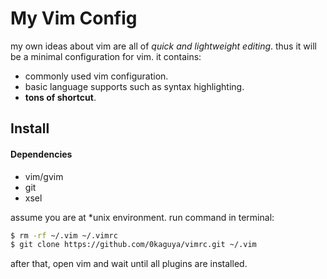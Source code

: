 # My Vim Config

my own ideas about vim are all of *quick and lightweight editing*. thus
it will be a minimal configuration for vim. it contains:

- commonly used vim configuration.
- basic language supports such as syntax highlighting.
- **tons of shortcut**.


## Install

#### Dependencies

- vim/gvim
- git
- xsel

assume you are at \*unix environment. run command in terminal:

``` bash
$ rm -rf ~/.vim ~/.vimrc
$ git clone https://github.com/0kaguya/vimrc.git ~/.vim
```

after that, open vim and wait until all plugins are installed.
